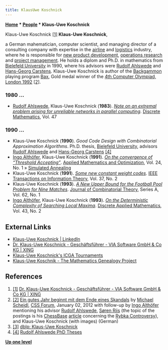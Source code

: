 ```yaml
---
title: KlausUwe Koschnick
---
```

**[Home](Home "Home") \* [People](People "People") \* Klaus-Uwe Koschnick**



 [](https://www.xing.com/profile/KlausUwe_Koschnick) Klaus-Uwe Koschnick <a id="cite-note-1" href="#cite-ref-1">[1]</a> 
**Klaus-Uwe Koschnick**,  

a German mahematician, computer scientist, and managing director of a consulting company with expertise in the [airline](https://en.wikipedia.org/wiki/Airline) and [logistics](https://en.wikipedia.org/wiki/Logistics) industry, where he is responsible for [new product development](https://en.wikipedia.org/wiki/New_product_development), [operations research](https://en.wikipedia.org/wiki/Operations_research) and [project management](https://en.wikipedia.org/wiki/Project_management). 
He holds a diplom and Ph.D. in mathematics from [Bielefeld University](https://en.wikipedia.org/wiki/Bielefeld_University) in 1990, where his advisors were [Rudolf Ahlswede](Mathematician#Ahlswede "Mathematician") and [Hans-Georg Carstens](Mathematician#HGCarstens "Mathematician"). 
Klaus-Uwe Koschnick is author of the [Backgammon](Backgammon "Backgammon") playing program [Bax](https://www.game-ai-forum.org/icga-tournaments/program.php?id=266), Gold medal winner of the [4th Computer Olympiad, London 1992](4th_Computer_Olympiad#Backgammon "4th Computer Olympiad") <a id="cite-note-2" href="#cite-ref-2">[2]</a>.



### 1980 ...


* [Rudolf Ahlswede](Mathematician#Ahlswede "Mathematician"), Klaus-Uwe Koschnick (**1983**). *[Note on an extremal problem arising for unreliable networks in parallel computing](https://pub.uni-bielefeld.de/publication/1775100)*. [Discrete Mathematics](https://en.wikipedia.org/wiki/Discrete_Mathematics_(journal)), Vol. 47


### 1990 ...


* Klaus-Uwe Koschnick (**1990**). *Good Code Design with Combinatorial Approximation Algorithms*. Ph.D. thesis, [Bielefeld University](https://en.wikipedia.org/wiki/Bielefeld_University), advisors [Rudolf Ahlswede](Mathematician#Ahlswede "Mathematician") and [Hans-Georg Carstens](Mathematician#HGCarstens "Mathematician") <a id="cite-note-4" href="#cite-ref-4">[4]</a>
* [Ingo Althöfer](Ingo_Alth%C3%B6fer "Ingo Althöfer"), Klaus-Uwe Koschnick (**1991**). *[On the convergence of “Threshold Accepting”](https://link.springer.com/article/10.1007/BF01447741)*. [Applied Mathematics and Optimization](https://link.springer.com/journal/245), Vol. 24, No. 1 » [Simulated Annealing](Simulated_Annealing "Simulated Annealing")
* Klaus-Uwe Koschnick (**1991**). *[Some new constant weight codes](https://ieeexplore.ieee.org/document/75255/)*. [IEEE Transactions on Information Theory](IEEE#TIT "IEEE"), Vol. 37, No. 2
* Klaus-Uwe Koschnick (**1993**). *[A New Upper Bound for the Football Pool Problem for Nine Matches](https://www.sciencedirect.com/science/article/pii/009731659390079N)*. [Journal of Combinatorial Theory](https://en.wikipedia.org/wiki/Journal_of_Combinatorial_Theory), Series A, Vol. 62, No. 1
* [Ingo Althöfer](Ingo_Alth%C3%B6fer "Ingo Althöfer"), Klaus-Uwe Koschnick (**1993**). *[On the Deterministic Complexity of Searching Local Maxima](https://www.researchgate.net/publication/220567214_On_the_Deterministic_Complexity_of_Searching_Local_Maxima)*. [Discrete Applied Mathematics](https://en.wikipedia.org/wiki/Discrete_Applied_Mathematics), Vol. 43, No. 2


## External Links


* [Klaus-Uwe Koschnick | LinkedIn](https://www.linkedin.com/in/klaus-uwe-koschnick-6b888768)
* [Dr. Klaus-Uwe Koschnick - Geschäftsführer - VIA Software GmbH & Co KG | XING](https://www.xing.com/profile/KlausUwe_Koschnick)
* [Klaus-Uwe Koschnick's ICGA Tournaments](https://www.game-ai-forum.org/icga-tournaments/person.php?id=259)
* [Klaus-Uwe Koschnik - The Mathematics Genealogy Project](https://www.genealogy.math.ndsu.nodak.edu/id.php?id=57938)


## References


1. <a id="cite-ref-1" href="#cite-note-1">[1]</a> [Dr. Klaus-Uwe Koschnick - Geschäftsführer - VIA Software GmbH & Co KG | XING](https://www.xing.com/profile/KlausUwe_Koschnick)
 2. <a id="cite-ref-2" href="#cite-note-2">[2]</a> [Ein gutes Jahr beginnt mit dem Ende eines Skandals](http://forum.computerschach.de/cgi-bin/mwf/topic_show.pl?tid=4320) by [Michael Scheidl](index.php?title=Michael_Scheidl&action=edit&redlink=1 "Michael Scheidl (page does not exist)"), [CSS Forum](Computer_Chess_Forums "Computer Chess Forums"), January 02, 2012 with follow-up by [Ingo Althöfer](Ingo_Alth%C3%B6fer "Ingo Althöfer") mentioning his advisor [Rudolf Ahlswede](Mathematician#Ahlswede "Mathematician"), [Søren Riis](S%C3%B8ren_Riis "Søren Riis") (the topic of the postings is his [ChessBase](ChessBase "ChessBase") [article](S%C3%B8ren_Riis#Miscarriage "Søren Riis") concerning the [Rybka Controversy](Rybka_Controversy "Rybka Controversy")), and Klaus-Uwe Koschnick (with images) (German) 
3. <a id="cite-ref-3" href="#cite-note-3">[3]</a> [dblp: Klaus-Uwe Koschnick](https://dblp.uni-trier.de/pers/hd/k/Koschnick:Klaus=Uwe)
4. <a id="cite-ref-4" href="#cite-note-4">[4]</a> [Rudolf Ahlswede PhD Theses](https://www.math.uni-bielefeld.de/ahlswede/arbeiten/index1.html)

**[Up one level](People "People")**







 
